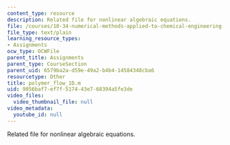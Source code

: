 ```yaml
---
content_type: resource
description: Related file for nonlinear algebraic equations.
file: /courses/10-34-numerical-methods-applied-to-chemical-engineering-fall-2005/9056baf7ef7f517443e768394a5fe3de_polymer_flow_1D.m
file_type: text/plain
learning_resource_types:
- Assignments
ocw_type: OCWFile
parent_title: Assignments
parent_type: CourseSection
parent_uid: 6579ba2a-d59e-49a2-b4b4-14584348cba6
resourcetype: Other
title: polymer_flow_1D.m
uid: 9056baf7-ef7f-5174-43e7-68394a5fe3de
video_files:
  video_thumbnail_file: null
video_metadata:
  youtube_id: null
---
```

Related file for nonlinear algebraic equations.


